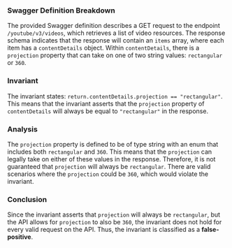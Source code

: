 ### Swagger Definition Breakdown
The provided Swagger definition describes a GET request to the endpoint `/youtube/v3/videos`, which retrieves a list of video resources. The response schema indicates that the response will contain an `items` array, where each item has a `contentDetails` object. Within `contentDetails`, there is a `projection` property that can take on one of two string values: `rectangular` or `360`.

### Invariant
The invariant states: `return.contentDetails.projection == "rectangular"`. This means that the invariant asserts that the `projection` property of `contentDetails` will always be equal to `"rectangular"` in the response.

### Analysis
The `projection` property is defined to be of type string with an enum that includes both `rectangular` and `360`. This means that the `projection` can legally take on either of these values in the response. Therefore, it is not guaranteed that `projection` will always be `rectangular`. There are valid scenarios where the `projection` could be `360`, which would violate the invariant.

### Conclusion
Since the invariant asserts that `projection` will always be `rectangular`, but the API allows for `projection` to also be `360`, the invariant does not hold for every valid request on the API. Thus, the invariant is classified as a **false-positive**.
